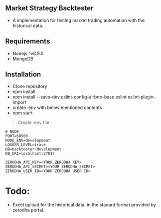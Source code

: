 ## Market Strategy Backtester

- A implementation for testing market trading automation with the historical data.

## Requirements

- Nodejs ^v8.9.0
- MongoDB

## Installation

* Clone repository
* npm install
* npm install --save-dev eslint-config-airbnb-base eslint eslint-plugin-import
* create .env with below mentioned contents
* npm start

> Create .env file

```
# NODE
PORT=50500
NODE_ENV=development
LOGGER_LEVEL=trace
DB=backtester-development
DB_URI=localhost:27017

ZERODHA_API_KEY=<YOUR ZERODHA KEY>
ZERODHA_API_SECRET=<YOUR ZERODHA SECRET>
ZERODHA_USER_ID=<YOUR ZERODHA USER ID>
```

# Todo:

- Excel upload for the historical data, in the stadard format provided by zerodha portal.
